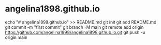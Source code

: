 # angelina1898.github.io
echo "# angelina1898.github.io" >> README.md
git init
git add README.md
git commit -m "first commit"
git branch -M main
git remote add origin https://github.com/angelina1898/angelina1898.github.io.git
git push -u origin main

